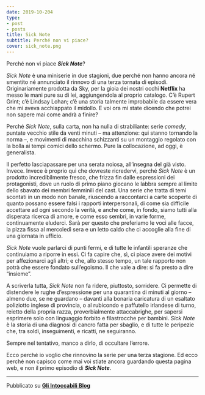 ```yaml
---
date: 2019-10-204
type:
- post
- posts
title: Sick Note
subtitle: Perché non vi piace?
cover: sick_note.png
---
```


Perché non vi piace ***Sick Note***?

*Sick Note* è una miniserie in due stagioni, due perché non hanno ancora né smentito né annunciato il rinnovo di una terza tornata di episodi. Originariamente prodotta da Sky, per la gioia dei nostri occhi **Netflix** ha messo le mani pure su di lei, aggiungendola al proprio catalogo. C’è Rupert Grint; c’è Lindsay Lohan; c’è una storia talmente improbabile da essere vera che mi aveva acchiappato il midollo. E voi ora mi state dicendo che potrei non sapere mai come andrà a finire?

Perché *Sick Note*, sulla carta, non ha nulla di strabiliante: serie *comedy*, puntate vecchio stile da venti minuti – ma attenzione: qui stanno tornando la norma –, e movimenti di macchina schizzanti su un montaggio regolato con la bolla ai tempi comici dello schermo. Pure la collocazione, ad oggi, è generalista.

Il perfetto lasciapassare per una serata noiosa, all’insegna del già visto. Invece. Invece è proprio qui che dovreste ricredervi, perché *Sick Note* è un prodotto incredibilmente fresco, che frizza fin dalle espressioni dei protagonisti, dove un ruolo di primo piano giocano le labbra sempre al limite dello sbavato dei membri femminili del cast. Una serie che tratta di temi scontati in un modo non banale, riuscendo a raccontarci a carte scoperte di quanto possano essere falsi i rapporti interpersonali, di come sia difficile accettare ad ogni secondo la verità, e anche come, in fondo, siamo tutti alla disperata ricerca di amore, e come esso sembri, in varie forme, continuamente eluderci. Sarà per questo che preferiamo le voci alle facce, la pizza fissa al mercoledì sera e un letto caldo che ci accoglie alla fine di una giornata in ufficio.

*Sick Note* vuole parlarci di punti fermi, e di tutte le infantili speranze che continuiamo a riporre in essi. Ci fa capire che, sì, ci piace avere dei motivi per affezionarci agli altri; e che, allo stesso tempo, un tale rapporto non potrà che essere fondato sull’egoismo. Il che vale a dire: si fa presto a dire “insieme”.

A scriverla tutta, *Sick Note* non fa ridere, piuttosto, sorridere. Ci permette di distendere le rughe d’espressione per una quarantina di minuti al giorno – almeno due, se ne guardano – davanti alla bonaria caricatura di un esaltato poliziotto inglese di provincia, o al rubicondo e paffutello irlandese di turno, reietto della propria razza, proverbialmente attaccabrighe, per sapersi esprimere solo con linguaggio forbito e filastrocche per bambini. *Sick Note* è la storia di una diagnosi di cancro fatta per sbaglio, e di tutte le peripezie che, tra soldi, inseguimenti, e ricatti, ne seguiranno.

Sempre nel tentativo, manco a dirlo, di occultare l’errore.

Ecco perché io voglio che rinnovino la serie per una terza stagione. Ed ecco perché non capisco come mai voi stiate ancora guardando questa pagina web, e non il primo episodio di ***Sick Note***.

---
Pubblicato su **[Gli Intoccabili Blog](intoccabiliblog.com)**

